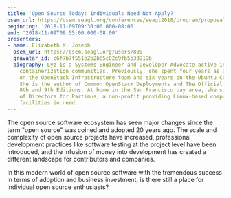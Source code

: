 ```yaml
---
title: 'Open Source Today: Individuals Need Not Apply?'
osem_url: https://osem.seagl.org/conferences/seagl2018/program/proposals/579
beginning: '2018-11-09T09:30:00.000-08:00'
end: '2018-11-09T09:55:00.000-08:00'
presenters:
- name: Elizabeth K. Joseph
  osem_url: https://osem.seagl.org/users/800
  gravatar_id: c6f7b7f551b2b2b65c02c9fb5b33919b
  biography: Lyz is a Systems Engineer and Developer Advocate active in DevOps and
    containerization communities. Previously, she spent four years as a systems engineer
    on the OpenStack Infrastructure team and six years on the Ubuntu Community Council.
    She is the author of Common OpenStack Deployments and The Official Ubuntu Book,
    8th and 9th Editions. At home in the San Francisco bay area, she sits on the Board
    of Directors for Partimus, a non-profit providing Linux-based computers to learning
    facilities in need.
---
```


The open source software ecosystem has seen major changes since the term "open source" was coined and adopted 20 years ago. The scale and complexity of open source projects have increased, professional development practices like software testing at the project level have been introduced, and the infusion of money into development has created a different landscape for contributors and companies.

In this modern world of open source software with the tremendous success in terms of adoption and business investment, is there still a place for individual open source enthusiasts?
